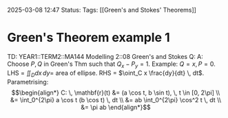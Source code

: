 2025-03-08 12:47
Status: 
Tags: [[Green's and Stokes' Theorems]]
# Green's Theorem example 1

TD: YEAR1::TERM2::MA144 Modelling 2::08 Green's and Stokes
Q: 
A: Choose $P, Q$ in Green's Thm such that $Q_x - P_y = 1$.
Example: $Q = x, P = 0$.
LHS = $\iint_D dx \, dy =$ area of ellipse.
RHS = $\oint_C x \frac{dy}{dt} \, dt$.
Parametrising: $$\begin{align*} C: \, \mathbf{r}(t) &= (a \cos t, b \sin t), \, t \in [0, 2\pi] \\ &= \int_0^{2\pi} a \cos t (b \cos t) \, dt \\ &= ab \int_0^{2\pi} \cos^2 t \, dt \\ &= \pi ab \end{align*}$$
